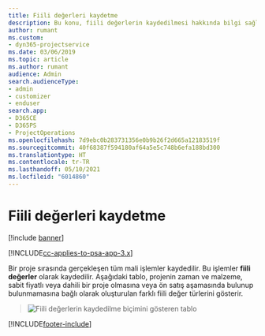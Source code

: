 ```yaml
---
title: Fiili değerleri kaydetme
description: Bu konu, fiili değerlerin kaydedilmesi hakkında bilgi sağlar.
author: rumant
ms.custom:
- dyn365-projectservice
ms.date: 03/06/2019
ms.topic: article
ms.author: rumant
audience: Admin
search.audienceType:
- admin
- customizer
- enduser
search.app:
- D365CE
- D365PS
- ProjectOperations
ms.openlocfilehash: 7d9ebc0b283731356e0b9b26f2d665a12183519f
ms.sourcegitcommit: 40f68387f594180af64a5e5c748b6efa188bd300
ms.translationtype: HT
ms.contentlocale: tr-TR
ms.lasthandoff: 05/10/2021
ms.locfileid: "6014860"
---
```

# <a name="recording-actuals"></a>Fiili değerleri kaydetme 

[!include [banner](../includes/psa-now-project-operations.md)]

[!INCLUDE[cc-applies-to-psa-app-3.x](../includes/cc-applies-to-psa-app-3x.md)]

Bir proje sırasında gerçekleşen tüm mali işlemler kaydedilir. Bu işlemler **fiili değerler** olarak kaydedilir. Aşağıdaki tablo, projenin zaman ve malzeme, sabit fiyatlı veya dahili bir proje olmasına veya ön satış aşamasında bulunup bulunmamasına bağlı olarak oluşturulan farklı fiili değer türlerini gösterir.

> ![Fiili değerlerin kaydedilme biçimini gösteren tablo](media/advanced-table2.png)


[!INCLUDE[footer-include](../includes/footer-banner.md)]